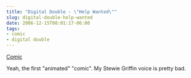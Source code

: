 ```yaml
---
title: "Digital Double - \"Help Wanted\""
slug: digital-double-help-wanted
date: 2006-12-15T00:01:17-06:00
tags:
- comic
- digital double
---
```

[Comic](http://digitaldouble.smackjeeves.com/comics/90251/)

Yeah, the first "animated" "comic". My Stewie Griffin voice is pretty bad.
